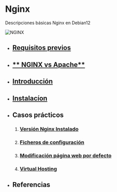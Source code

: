 # Nginx
Descripciones básicas Nginx en Debian12

![NGINX](https://extassisnetwork.com/tutoriales/wp-content/uploads/Comandos-de-Nginx-que-usted-debe-saber.jpg)

* ## [**Requisitos previos**](requisito.md)
* ## [** NGINX vs Apache**](diferencias.md)
* ## [**Introducción**](introduccion.md)
* ## [**Instalacíon**](instalacion.md)
* ## **Casos prácticos**
    1. ### [Versión Nginx Instalado](version.md)
    2. ### [Ficheros de configuración](ficheros_configuracion.md)
    3. ### [Modificación página web por defecto](modificación.md)
    4. ### [Virtual Hosting](virtual.md)
* ## **Referencias**

